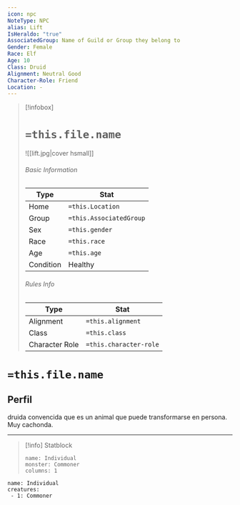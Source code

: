```yaml
---
icon: npc
NoteType: NPC
alias: Lift
IsHeraldo: "true"
AssociatedGroup: Name of Guild or Group they belong to
Gender: Female 
Race: Elf
Age: 10
Class: Druid
Alignment: Neutral Good
Character-Role: Friend
Location: -
---
```


> [!infobox]
> # `=this.file.name`
> ![[lift.jpg|cover hsmall]]
> ###### Basic Information
> Type |  Stat |
> ---|---|
> Home | `=this.Location` |
> Group | `=this.AssociatedGroup` |
> Sex | `=this.gender` |
> Race | `=this.race` |
> Age | `=this.age` |
> Condition | Healthy |
> ###### Rules Info
> Type |  Stat |
> ---|---|
> Alignment | `=this.alignment` |
> Class | `=this.class` |
> Character Role | `=this.character-role` |

# `=this.file.name`
## Perfil

druida convencida que es un animal que puede transformarse en persona.
Muy cachonda.

---
> [!info] Statblock
> ```statblock
> name: Individual
> monster: Commoner
> columns: 1
> ```

```encounter-table
name: Individual
creatures:
 - 1: Commoner
```
